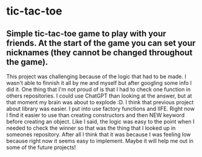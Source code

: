# tic-tac-toe

## Simple tic-tac-toe game to play with your friends. At the start of the game you can set your nicknames (they cannot be changed throughout the game).

This project was challenging because of the logic that had to be made. I wasn't able to finnish it all by me and myself but after googling some info I did it.
One thing that I'm not proud of is that I had to check one function in others repositories. I could use ChatGPT than looking at the answer, but at that moment my brain was about to explode :D.
I think that previous project about library was easier. I put into use factory functions and IIFE. Right now I find it easier to use than creating constructors and then NEW keyword before creating an object.
Like I said, the logic was easy to the point when I needed to check the winner so that was the thing that I looked up in someones repository. After all I think that it was because I was feeling low because right now it seems easy to implement. Maybe it will help me out in some of the future projects!
